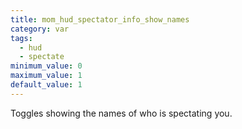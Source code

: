 ```yaml
---
title: mom_hud_spectator_info_show_names
category: var
tags:
  - hud
  - spectate
minimum_value: 0
maximum_value: 1
default_value: 1
---
```


Toggles showing the names of who is spectating you.